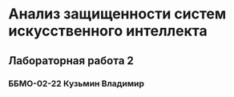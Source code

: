 # Анализ защищенности систем искусственного интеллекта
## Лабораторная работа 2
### ББМО-02-22 Кузьмин Владимир
